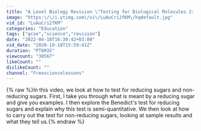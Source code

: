```yaml
---
title: "A Level Biology Revision \"Testing for Biological Molecules 2: Reducing and Non-reducing Sugars\""
image: "https:\/\/i.ytimg.com\/vi\/LuAuCri2fKM\/hqdefault.jpg"
vid_id: "LuAuCri2fKM"
categories: "Education"
tags: ["gcse","science","revision"]
date: "2022-04-18T16:30:42+03:00"
vid_date: "2020-10-18T15:59:41Z"
duration: "PT6M3S"
viewcount: "30567"
likeCount: ""
dislikeCount: ""
channel: "Freesciencelessons"
---
```

{% raw %}In this video, we look at how to test for reducing sugars and non-reducing sugars. First, I take you through what is meant by a reducing sugar and give you examples. I then explore the Benedict's test for reducing sugars and explain why this test is semi-quantitative. We then look at how to carry out the test for non-reducing sugars, looking at sample results and what they tell us.{% endraw %}
